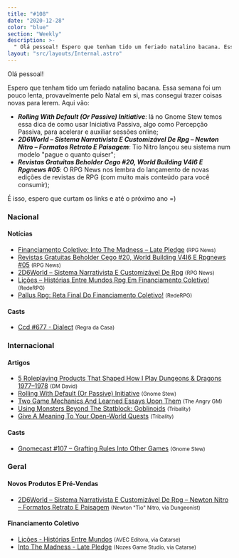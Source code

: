 ```yaml
---
title: "#108"
date: "2020-12-28"
color: "blue"
section: "Weekly"
description: >-
  " Olá pessoal! Espero que tenham tido um feriado natalino bacana. Essa semana foi um pouco lenta, provavelmente pelo Natal em si, mas consegui trazer coisas novas para lerem. Aqui vão: - **_Rolling With Default (Or Passive) Initiative_**: lá no Gnome Stew temos essa dica de como usar Iniciat"
layout: "src/layouts/Internal.astro"
---
```


Olá pessoal!

Espero que tenham tido um feriado natalino bacana. Essa semana foi um pouco lenta, provavelmente pelo Natal em si, mas consegui trazer coisas novas para lerem. Aqui vão:

- **_Rolling With Default (Or Passive) Initiative_**: lá no Gnome Stew temos essa dica de como usar Iniciativa Passiva, algo como Percepção Passiva, para acelerar e auxiliar sessões online;
- **_2D6World – Sistema Narrativista E Customizável De Rpg – Newton Nitro – Formatos Retrato E Paisagem_**: Tio Nitro lançou seu sistema num modelo &quot;pague o quanto quiser&quot;;
- **_Revistas Gratuitas Beholder Cego #20, World Building V4I6 E Rpgnews #05_**: O RPG News nos lembra do lançamento de novas edições de revistas de RPG (com muito mais conteúdo para você consumir);

É isso, espero que curtam os links e até o próximo ano =)

### Nacional

#### Notícias

- [Financiamento Coletivo: Into The Madness – Late Pledge] <small>(RPG News)</small>
- [Revistas Gratuitas Beholder Cego #20, World Building V4I6 E Rpgnews #05] <small>(RPG News)</small>
- [2D6World – Sistema Narrativista E Customizável De Rpg] <small>(RPG News)</small>
- [Lições – Histórias Entre Mundos Rpg Em Financiamento Coletivo!] <small>(RedeRPG)</small>
- [Pallus Rpg: Reta Final Do Financiamento Coletivo!] <small>(RedeRPG)</small>

#### Casts

- [Ccd #677 - Dialect] <small>(Regra da Casa)</small>

### Internacional

#### Artigos

- [5 Roleplaying Products That Shaped How I Play Dungeons &amp; Dragons 1977–1978] <small>(DM David)</small>
- [Rolling With Default (Or Passive) Initiative] <small>(Gnome Stew)</small>
- [Two Game Mechanics And Learned Essays Upon Them] <small>(The Angry GM)</small>
- [Using Monsters Beyond The Statblock: Goblinoids] <small>(Tribality)</small>
- [Give A Meaning To Your Open-World Quests] <small>(Tribality)</small>

#### Casts

- [Gnomecast #107 – Grafting Rules Into Other Games] <small>(Gnome Stew)</small>

### Geral

#### Novos Produtos E Pré-Vendas

- [2D6World – Sistema Narrativista E Customizável De Rpg – Newton Nitro – Formatos Retrato E Paisagem] <small>(Newton &quot;Tio&quot; Nitro, via Dungeonist)</small>

#### Financiamento Coletivo

- [Lições - Histórias Entre Mundos] <small>(AVEC Editora, via Catarse)</small>
- [Into The Madness - Late Pledge] <small>(Nozes Game Studio, via Catarse)</small>

[financiamento coletivo: into the madness – late pledge]: https://newsrpg.wordpress.com/2020/12/22/financiamento-coletivo-into-the-madness-late-pledge/
[into the madness - late pledge]: https://www.catarse.me/pt/intothemadness_LP
[5 roleplaying products that shaped how i play dungeons &amp; dragons 1977–1978]: https://dmdavid.com/tag/5-roleplaying-products-that-shaped-how-i-play-dungeons-dragons-1977-1978/
[using monsters beyond the statblock: goblinoids]: https://www.tribality.com/2020/12/22/using-monsters-beyond-the-statblock-goblinoids/
[give a meaning to your open-world quests]: https://www.tribality.com/2020/12/23/creating-quests-for-open-world-campaigns/
[two game mechanics and learned essays upon them]: https://theangrygm.com/two-game-mechanics/
[lições – histórias entre mundos rpg em financiamento coletivo!]: https://www.rederpg.com.br/2020/12/23/licoes-historias-entre-mundos-rpg-em-financiamento-coletivo/
[lições - histórias entre mundos]: https://www.catarse.me/licoes
[gnomecast #107 – grafting rules into other games]: https://gnomestew.com/gnomecast-107-grafting-rules-into-other-games/
[revistas gratuitas beholder cego #20, world building v4i6 e rpgnews #05]: https://newsrpg.wordpress.com/2020/12/24/beholder-cego-20-e/
[pallus rpg: reta final do financiamento coletivo!]: https://www.rederpg.com.br/2020/12/25/pallus-rpg-reta-final-do-financiamento-coletivo/
[2d6world – sistema narrativista e customizável de rpg]: https://newsrpg.wordpress.com/2020/12/26/2d6world-sistema-narrativista-e-customizavel-de-rpg/
[2d6world – sistema narrativista e customizável de rpg – newton nitro – formatos retrato e paisagem]: https://www.dungeonist.com/marketplace/product/2d6world-sistema-narrativista-e-customizavel-de-rpg-newton-nitro-formatos-retrato-e-paisagem/
[ccd #677 - dialect]: https://regradacasa.podbean.com/e/ccd-677-dialect/
[rolling with default (or passive) initiative]: https://gnomestew.com/rolling-with-default-or-passive-initiative/

